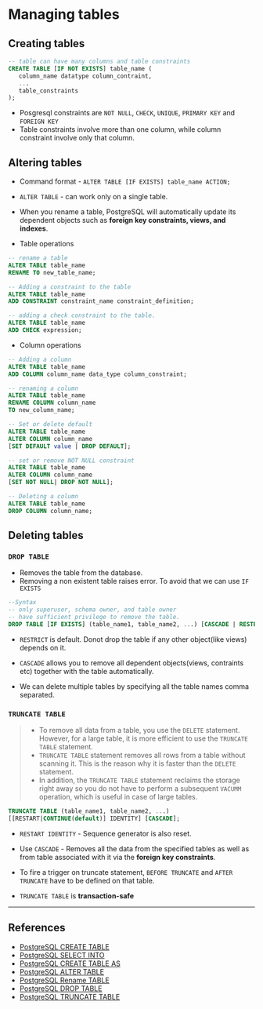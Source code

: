 # Managing tables

## Creating tables

```Sql
-- table can have many columns and table constraints
CREATE TABLE [IF NOT EXISTS] table_name (
   column_name datatype column_contraint,
   ...
   table_constraints
);
```

* Posgresql constraints are `NOT NULL`, `CHECK`, `UNIQUE`, `PRIMARY KEY` and `FOREIGN KEY`
* Table constraints involve more than one column, while column constraint involve only that column.

## Altering tables

* Command format - `ALTER TABLE [IF EXISTS] table_name ACTION;`
* `ALTER TABLE` - can work only on a single table.
* When you rename a table, PostgreSQL will automatically update its dependent objects such as **foreign key constraints, views, and indexes**.

* Table operations

```Sql
-- rename a table
ALTER TABLE table_name
RENAME TO new_table_name;

-- Adding a constraint to the table
ALTER TABLE table_name
ADD CONSTRAINT constraint_name constraint_definition;

-- adding a check constraint to the table.
ALTER TABLE table_name
ADD CHECK expression;
```

* Column operations

```Sql
-- Adding a column
ALTER TABLE table_name
ADD COLUMN column_name data_type column_constraint;

-- renaming a column
ALTER TABLE table_name
RENAME COLUMN column_name
TO new_column_name;

-- Set or delete default
ALTER TABLE table_name
ALTER COLUMN column_name
[SET DEFAULT value | DROP DEFAULT];

-- set or remove NOT NULL constraint
ALTER TABLE table_name
ALTER COLUMN column_name
[SET NOT NULL| DROP NOT NULL];

-- Deleting a column
ALTER TABLE table_name
DROP COLUMN column_name;
```

## Deleting tables

### `DROP TABLE`

* Removes the table from the database.
* Removing a non existent table raises error. To avoid that we can use `IF EXISTS`

```Sql
--Syntax
-- only superuser, schema owner, and table owner
-- have sufficient privilege to remove the table.
DROP TABLE [IF EXISTS] (table_name1, table_name2, ...) [CASCADE | RESTRICT(default)];
```

* `RESTRICT` is default. Donot drop the table if any other object(like views) depends on it.

* `CASCADE` allows you to remove all dependent objects(views, contraints etc) together with the table automatically.

* We can delete multiple tables by specifying all the table names comma separated.

### `TRUNCATE TABLE`

> * To remove all data from a table, you use the `DELETE` statement. However, for a large table, it is more efficient to use the  `TRUNCATE TABLE` statement.
> * `TRUNCATE TABLE` statement removes all rows from a table without scanning it. This is the reason why it is faster than the `DELETE` statement.
> * In addition, the `TRUNCATE TABLE` statement reclaims the storage right away so you do not have to perform a subsequent `VACUMM` operation, which is useful in case of large tables.

```Sql
TRUNCATE TABLE (table_name1, table_name2, ...)
[[RESTART|CONTINUE(default)] IDENTITY] [CASCADE];
```

* `RESTART IDENTITY` - Sequence generator is also reset.
* Use `CASCADE` - Removes all the data from the specified tables as well as from table associated with it via the  **foreign key constraints**.

* To fire a trigger on truncate statement, `BEFORE TRUNCATE` and `AFTER TRUNCATE` have to be defined on that table.

* `TRUNCATE TABLE` is **transaction-safe**

---

## References

* [PostgreSQL CREATE TABLE](https://www.postgresqltutorial.com/postgresql-create-table/)
* [PostgreSQL  SELECT INTO](https://www.postgresqltutorial.com/postgresql-select-into/)
* [PostgreSQL CREATE TABLE AS](https://www.postgresqltutorial.com/postgresql-create-table-as/)
* [PostgreSQL ALTER TABLE](https://www.postgresqltutorial.com/postgresql-alter-table/)
* [PostgreSQL Rename TABLE](https://www.postgresqltutorial.com/postgresql-rename-table/)
* [PostgreSQL DROP TABLE](https://www.postgresqltutorial.com/postgresql-drop-table/)
* [PostgreSQL TRUNCATE TABLE](https://www.postgresqltutorial.com/postgresql-truncate-table/)
